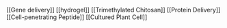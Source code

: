 [[Gene delivery]]
[[hydrogel]]
[[Trimethylated Chitosan]]
[[Protein Delivery]]
[[Cell-penetrating Peptide]]
[[Cultured Plant Cell]]
